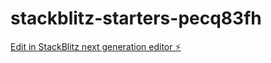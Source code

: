 # stackblitz-starters-pecq83fh

[Edit in StackBlitz next generation editor ⚡️](https://stackblitz.com/~/github.com/Noralik/stackblitz-starters-pecq83fh)